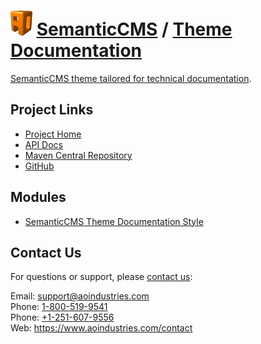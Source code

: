 # [<img src="ao-logo.png" alt="AO Logo" width="35" height="40">](https://www.aoindustries.com/) [SemanticCMS](https://semanticcms.com/) / [Theme Documentation](https://semanticcms.com/theme-documentation/)
[SemanticCMS theme tailored for technical documentation](https://semanticcms.com/theme-documentation/).

## Project Links
* [Project Home](https://semanticcms.com/theme-documentation/)
* [API Docs](https://semanticcms.com/theme-documentation/apidocs/)
* [Maven Central Repository](https://search.maven.org/#search%7Cgav%7C1%7Cg:%22com.semanticcms%22%20AND%20a:%22semanticcms-theme-documentation%22)
* [GitHub](https://github.com/aoindustries/semanticcms-theme-documentation)

## Modules
* [SemanticCMS Theme Documentation Style](https://semanticcms.com/theme-documentation/style/)

## Contact Us
For questions or support, please [contact us](https://www.aoindustries.com/contact):

Email: [support@aoindustries.com](mailto:support@aoindustries.com)  
Phone: [1-800-519-9541](tel:1-800-519-9541)  
Phone: [+1-251-607-9556](tel:+1-251-607-9556)  
Web: https://www.aoindustries.com/contact
